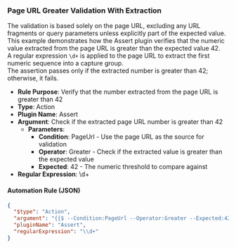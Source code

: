 ### Page URL Greater Validation With Extraction

The validation is based solely on the page URL, excluding any URL fragments or query parameters unless explicitly part of the expected value.  
This example demonstrates how the Assert plugin verifies that the numeric value extracted from the page URL is greater than the expected value 42.  
A regular expression `\d+` is applied to the page URL to extract the first numeric sequence into a capture group.  
The assertion passes only if the extracted number is greater than 42; otherwise, it fails.

- **Rule Purpose**: Verify that the number extracted from the page URL is greater than 42  
- **Type**: Action  
- **Plugin Name**: Assert  
- **Argument**: Check if the extracted page URL number is greater than 42  
  - **Parameters**:  
    - **Condition**: PageUrl - Use the page URL as the source for validation  
    - **Operator**: Greater - Check if the extracted value is greater than the expected value  
    - **Expected**: 42 - The numeric threshold to compare against  
- **Regular Expression**: \d+

#### Automation Rule (JSON)

```json
{
  "$type": "Action",
  "argument": "{{$ --Condition:PageUrl --Operator:Greater --Expected:42}}",
  "pluginName": "Assert",
  "regularExpression": "\\d+"
}
```
